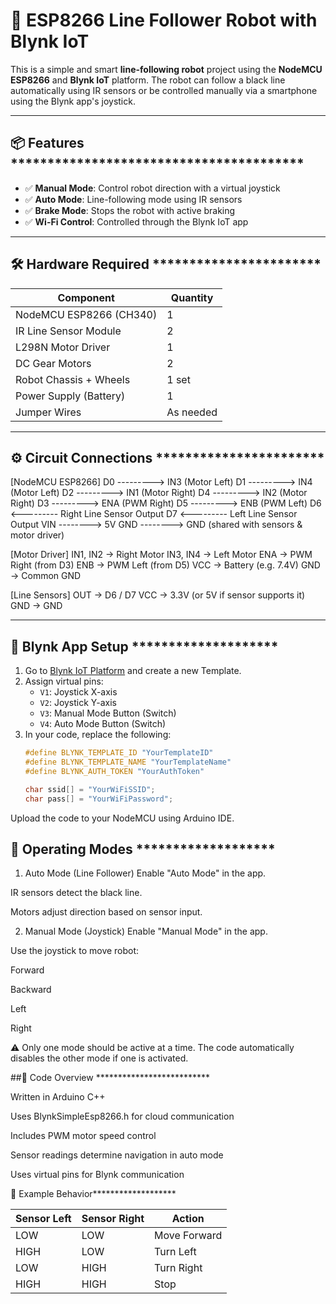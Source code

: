 # 🚗 ESP8266 Line Follower Robot with Blynk IoT

This is a simple and smart **line-following robot** project using the **NodeMCU ESP8266** and **Blynk IoT** platform. The robot can follow a black line automatically using IR sensors or be controlled manually via a smartphone using the Blynk app's joystick.

---

## 📦 Features ****************************************

- ✅ **Manual Mode**: Control robot direction with a virtual joystick
- ✅ **Auto Mode**: Line-following mode using IR sensors
- ✅ **Brake Mode**: Stops the robot with active braking
- ✅ **Wi-Fi Control**: Controlled through the Blynk IoT app

---

## 🛠️ Hardware Required ***********************

| Component                | Quantity |
|--------------------------|----------|
| NodeMCU ESP8266 (CH340)  | 1        |
| IR Line Sensor Module    | 2        |
| L298N Motor Driver       | 1        |
| DC Gear Motors           | 2        |
| Robot Chassis + Wheels   | 1 set    |
| Power Supply (Battery)   | 1        |
| Jumper Wires             | As needed |

---

## ⚙️ Circuit Connections ***********************

[NodeMCU ESP8266]
   D0 ---------> IN3 (Motor Left)
   D1 ---------> IN4 (Motor Left)
   D2 ---------> IN1 (Motor Right)
   D4 ---------> IN2 (Motor Right)
   D3 ---------> ENA (PWM Right)
   D5 ---------> ENB (PWM Left)
   D6 <--------- Right Line Sensor Output
   D7 <--------- Left Line Sensor Output
   VIN --------> 5V
   GND --------> GND (shared with sensors & motor driver)

[Motor Driver]
   IN1, IN2 -> Right Motor
   IN3, IN4 -> Left Motor
   ENA -> PWM Right (from D3)
   ENB -> PWM Left (from D5)
   VCC -> Battery (e.g. 7.4V)
   GND -> Common GND

[Line Sensors]
   OUT -> D6 / D7
   VCC -> 3.3V (or 5V if sensor supports it)
   GND -> GND


---

## 📲 Blynk App Setup ********************

1. Go to [Blynk IoT Platform](https://blynk.io/) and create a new Template.
2. Assign virtual pins:
   - `V1`: Joystick X-axis
   - `V2`: Joystick Y-axis
   - `V3`: Manual Mode Button (Switch)
   - `V4`: Auto Mode Button (Switch)
3. In your code, replace the following:
   ```cpp
   #define BLYNK_TEMPLATE_ID "YourTemplateID"
   #define BLYNK_TEMPLATE_NAME "YourTemplateName"
   #define BLYNK_AUTH_TOKEN "YourAuthToken"
   
   char ssid[] = "YourWiFiSSID";
   char pass[] = "YourWiFiPassword";
Upload the code to your NodeMCU using Arduino IDE.

## 🚦 Operating Modes *******************
1. Auto Mode (Line Follower)
Enable "Auto Mode" in the app.

IR sensors detect the black line.

Motors adjust direction based on sensor input.

2. Manual Mode (Joystick)
Enable "Manual Mode" in the app.

Use the joystick to move robot:

Forward

Backward

Left

Right

⚠️ Only one mode should be active at a time. The code automatically disables the other mode if one is activated.

##🧠 Code Overview  **************************

Written in Arduino C++

Uses BlynkSimpleEsp8266.h for cloud communication

Includes PWM motor speed control

Sensor readings determine navigation in auto mode

Uses virtual pins for Blynk communication

🧪 Example Behavior*******************

| Sensor Left | Sensor Right | Action       |
| ----------- | ------------ | ------------ |
| LOW         | LOW          | Move Forward |
| HIGH        | LOW          | Turn Left    |
| LOW         | HIGH         | Turn Right   |
| HIGH        | HIGH         | Stop         |
